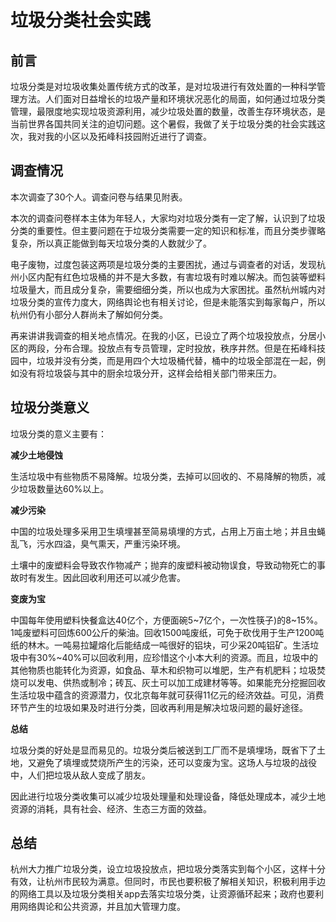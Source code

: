 # 垃圾分类社会实践

## 前言

垃圾分类是对垃圾收集处置传统方式的改革，是对垃圾进行有效处置的一种科学管理方法。人们面对日益增长的垃圾产量和环境状况恶化的局面，如何通过垃圾分类管理，最限度地实现垃圾资源利用，减少垃圾处置的数量，改善生存环境状态，是当前世界各国共同关注的迫切问题。这个暑假，我做了关于垃圾分类的社会实践这次，我对我的小区以及拓峰科技园附近进行了调查。

## 调查情况

本次调查了30个人。调查问卷与结果见附表。

本次的调查问卷样本主体为年轻人，大家均对垃圾分类有一定了解，认识到了垃圾分类的重要性。但主要问题在于垃圾分类需要一定的知识和标准，而且分类步骤略复杂，所以真正能做到每天垃圾分类的人数就少了。

电子废物，过度包装这两项是垃圾分类的主要困扰，通过与调查者的对话，发现杭州小区内配有红色垃圾桶的并不是大多数，有害垃圾有时难以解决。而包装等塑料垃圾量大，而且成分复杂，需要细细分类，所以也成为大家困扰。虽然杭州城内对垃圾分类的宣传力度大，网络舆论也有相关讨论，但是未能落实到每家每户，所以杭州仍有小部分人群尚未了解如何分类。

再来讲讲我调查的相关地点情况。在我的小区，已设立了两个垃圾投放点，分居小区的两段，分布合理。投放点有专员管理，定时投放，秩序井然。但是在拓峰科技园中，垃圾并没有分类，而是用四个大垃圾桶代替，桶中的垃圾全部混在一起，例如没有将垃圾袋与其中的厨余垃圾分开，这样会给相关部门带来压力。

## 垃圾分类意义

垃圾分类的意义主要有：

**减少土地侵蚀**

生活垃圾中有些物质不易降解。垃圾分类，去掉可以回收的、不易降解的物质，减少垃圾数量达60%以上。

**减少污染**

中国的垃圾处理多采用卫生填埋甚至简易填埋的方式，占用上万亩土地；并且虫蝇乱飞，污水四溢，臭气熏天，严重污染环境。

土壤中的废塑料会导致农作物减产；抛弃的废塑料被动物误食，导致动物死亡的事故时有发生。因此回收利用还可以减少危害。

**变废为宝**

中国每年使用塑料快餐盒达40亿个，方便面碗5~7亿个，一次性筷子)的8~15%。1吨废塑料可回炼600公斤的柴油。回收1500吨废纸，可免于砍伐用于生产1200吨纸的林木。一吨易拉罐熔化后能结成一吨很好的铝块，可少采20吨铝矿。生活垃圾中有30%~40%可以回收利用，应珍惜这个小本大利的资源。而且，垃圾中的其他物质也能转化为资源，如食品、草木和织物可以堆肥，生产有机肥料；垃圾焚烧可以发电、供热或制冷；砖瓦、灰土可以加工成建材等等。如果能充分挖掘回收生活垃圾中蕴含的资源潜力，仅北京每年就可获得11亿元的经济效益。可见，消费环节产生的垃圾如果及时进行分类，回收再利用是解决垃圾问题的最好途径。

**总结**

垃圾分类的好处是显而易见的。垃圾分类后被送到工厂而不是填埋场，既省下了土地，又避免了填埋或焚烧所产生的污染，还可以变废为宝。这场人与垃圾的战役中，人们把垃圾从敌人变成了朋友。

因此进行垃圾分类收集可以减少垃圾处理量和处理设备，降低处理成本，减少土地资源的消耗，具有社会、经济、生态三方面的效益。

## 总结

杭州大力推广垃圾分类，设立垃圾投放点，把垃圾分类落实到每个小区，这样十分有效，让杭州市民较为满意。但同时，市民也要积极了解相关知识，积极利用手边的网络工具以及垃圾分类相关app去落实垃圾分类，让资源循环起来；政府也要利用网络舆论和公共资源，并且加大管理力度。